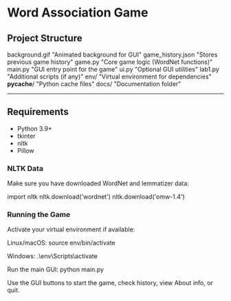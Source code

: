 # Word Association Game

## Project Structure

background.gif        "Animated background for GUI"
game_history.json     "Stores previous game history"
game.py               "Core game logic (WordNet functions)"
main.py               "GUI entry point for the game"
ui.py                 "Optional GUI utilities"
lab1.py               "Additional scripts (if any)"
env/                  "Virtual environment for dependencies"
__pycache__/          "Python cache files"
docs/                 "Documentation folder"

---

## Requirements
- Python 3.9+
- tkinter
- nltk
- Pillow

### NLTK Data
Make sure you have downloaded WordNet and lemmatizer data:

import nltk
nltk.download('wordnet')
nltk.download('omw-1.4')

### Running the Game

Activate your virtual environment if available:

Linux/macOS:
source env/bin/activate

Windows:
.\env\Scripts\activate

Run the main GUI:
python main.py

Use the GUI buttons to start the game, check history, view About info, or quit.
